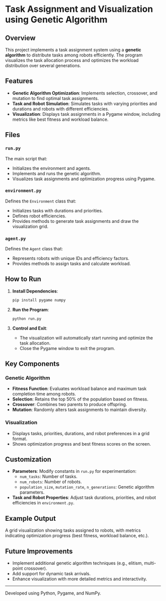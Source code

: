 # Task Assignment and Visualization using Genetic Algorithm

## Overview
This project implements a task assignment system using a **genetic algorithm** to distribute tasks among robots efficiently. The program visualizes the task allocation process and optimizes the workload distribution over several generations.

## Features
- **Genetic Algorithm Optimization**: Implements selection, crossover, and mutation to find optimal task assignments.
- **Task and Robot Simulation**: Simulates tasks with varying priorities and durations and robots with different efficiencies.
- **Visualization**: Displays task assignments in a Pygame window, including metrics like best fitness and workload balance.

## Files
### `run.py`
The main script that:
- Initializes the environment and agents.
- Implements and runs the genetic algorithm.
- Visualizes task assignments and optimization progress using Pygame.

### `environment.py`
Defines the `Environment` class that:
- Initializes tasks with durations and priorities.
- Defines robot efficiencies.
- Provides methods to generate task assignments and draw the visualization grid.

### `agent.py`
Defines the `Agent` class that:
- Represents robots with unique IDs and efficiency factors.
- Provides methods to assign tasks and calculate workload.

## How to Run
1. **Install Dependencies**:
   ```bash
   pip install pygame numpy
   ```

2. **Run the Program**:
   ```bash
   python run.py
   ```

3. **Control and Exit**:
   - The visualization will automatically start running and optimize the task allocation.
   - Close the Pygame window to exit the program.

## Key Components
### Genetic Algorithm
- **Fitness Function**: Evaluates workload balance and maximum task completion time among robots.
- **Selection**: Retains the top 50% of the population based on fitness.
- **Crossover**: Combines two parents to produce offspring.
- **Mutation**: Randomly alters task assignments to maintain diversity.

### Visualization
- Displays tasks, priorities, durations, and robot preferences in a grid format.
- Shows optimization progress and best fitness scores on the screen.

## Customization
- **Parameters**: Modify constants in `run.py` for experimentation:
  - `num_tasks`: Number of tasks.
  - `num_robots`: Number of robots.
  - `population_size`, `mutation_rate`, `n_generations`: Genetic algorithm parameters.
- **Task and Robot Properties**: Adjust task durations, priorities, and robot efficiencies in `environment.py`.

## Example Output
A grid visualization showing tasks assigned to robots, with metrics indicating optimization progress (best fitness, workload balance, etc.).

## Future Improvements
- Implement additional genetic algorithm techniques (e.g., elitism, multi-point crossover).
- Add support for dynamic task arrivals.
- Enhance visualization with more detailed metrics and interactivity.


---
Developed using Python, Pygame, and NumPy.

